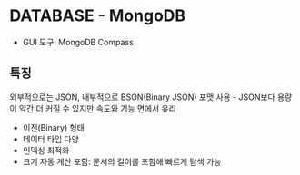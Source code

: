 # DATABASE - MongoDB

- GUI 도구: MongoDB Compass

## 특징

외부적으로는 JSON, 내부적으로 BSON(Binary JSON) 포맷 사용 - JSON보다 용량이 약간 더 커질 수 있지만 속도와 기능 면에서 유리

- 이진(Binary) 형태
- 데이터 타입 다양
- 인덱싱 최적화
- 크기 자동 계산 포함: 문서의 길이를 포함해 빠르게 탐색 가능
